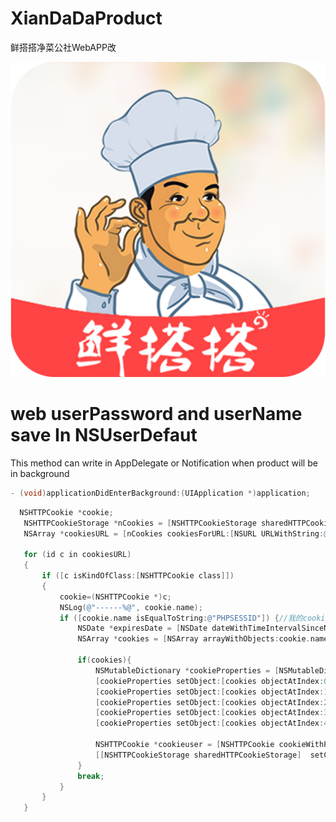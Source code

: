 # XianDaDaProduct
鲜搭搭净菜公社WebAPP改

 ![image](https://github.com/axiubest/XianDaDaProduct/blob/master/%E9%B2%9C%E6%90%AD%E6%90%AD1024*1024.jpg)
 
 web userPassword and userName save In NSUserDefaut
 ===

This method can write in AppDelegate or Notification when product will be in background
 ```Objective-C
 - (void)applicationDidEnterBackground:(UIApplication *)application;
 ```
 
 ```Objective-C
   NSHTTPCookie *cookie;
    NSHTTPCookieStorage *nCookies = [NSHTTPCookieStorage sharedHTTPCookieStorage];
    NSArray *cookiesURL = [nCookies cookiesForURL:[NSURL URLWithString:@"http://wx.hzjuym.com/xdd/mobile/index.php"]];  //这个是主页的url，不是登录页的url
    
    for (id c in cookiesURL)
    {
        if ([c isKindOfClass:[NSHTTPCookie class]])
        {
            cookie=(NSHTTPCookie *)c;
            NSLog(@"------%@", cookie.name);
            if ([cookie.name isEqualToString:@"PHPSESSID"]) {//我的cookies的名字是 "PHPSESSID"，你在上一行打个断点看看你的cookies的name是什么
                NSDate *expiresDate = [NSDate dateWithTimeIntervalSinceNow:3600*24*30*12];//当前点后，保存一年左右
                NSArray *cookies = [NSArray arrayWithObjects:cookie.name, cookie.value, expiresDate, cookie.domain, cookie.path, nil];
                
                if(cookies){
                    NSMutableDictionary *cookieProperties = [NSMutableDictionary dictionary];
                    [cookieProperties setObject:[cookies objectAtIndex:0] forKey:NSHTTPCookieName];
                    [cookieProperties setObject:[cookies objectAtIndex:1] forKey:NSHTTPCookieValue];
                    [cookieProperties setObject:[cookies objectAtIndex:2] forKey:NSHTTPCookieExpires];
                    [cookieProperties setObject:[cookies objectAtIndex:3] forKey:NSHTTPCookieDomain];
                    [cookieProperties setObject:[cookies objectAtIndex:4] forKey:NSHTTPCookiePath];
                    
                    NSHTTPCookie *cookieuser = [NSHTTPCookie cookieWithProperties:cookieProperties];
                    [[NSHTTPCookieStorage sharedHTTPCookieStorage]  setCookie:cookieuser];
                }
                break;
            }
        }
    }
```
    

